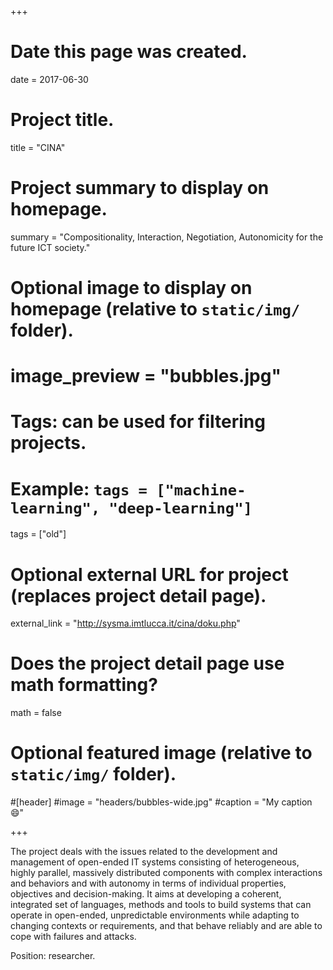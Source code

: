 +++
# Date this page was created.
date = 2017-06-30

# Project title.
title = "CINA"

# Project summary to display on homepage.
summary = "Compositionality, Interaction, Negotiation, Autonomicity for the future ICT society."

# Optional image to display on homepage (relative to `static/img/` folder).
# image_preview = "bubbles.jpg"

# Tags: can be used for filtering projects.
# Example: `tags = ["machine-learning", "deep-learning"]`
tags = ["old"]

# Optional external URL for project (replaces project detail page).
external_link = "http://sysma.imtlucca.it/cina/doku.php"

# Does the project detail page use math formatting?
math = false

# Optional featured image (relative to `static/img/` folder).
#[header]
#image = "headers/bubbles-wide.jpg"
#caption = "My caption :smile:"

+++

The project deals with the issues related to the development and management of
open-ended IT systems consisting of heterogeneous, highly parallel, massively
distributed components with complex interactions and behaviors and with
autonomy in terms of individual properties, objectives and decision-making. It
aims at developing a coherent, integrated set of languages, methods and tools
to build systems that can operate in open-ended, unpredictable environments
while adapting to changing contexts or requirements, and that behave reliably
and are able to cope with failures and attacks.

Position: researcher.
